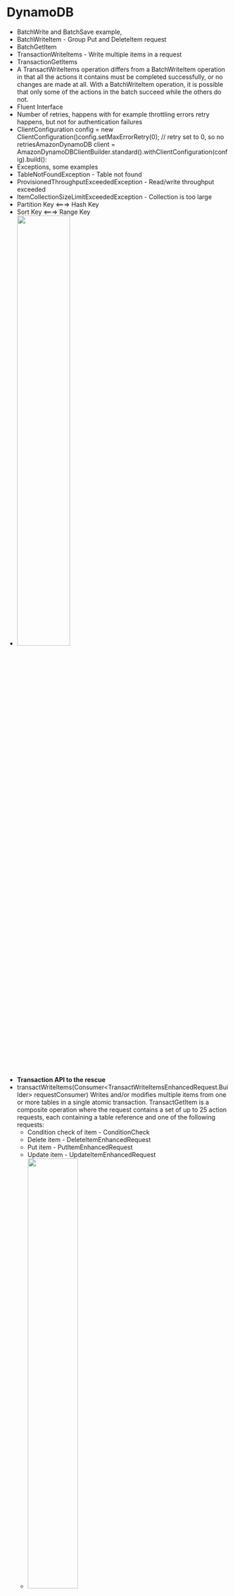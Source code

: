 # DynamoDB
- BatchWrite and BatchSave example,
- BatchWriteItem - Group Put and DeleteItem request
- BatchGetItem
- TransactionWriteItems - Write multiple items in a request
- TransactionGetItems
- A TransactWriteItems operation differs from a BatchWriteItem operation in that all the actions it contains must be completed successfully, or no changes are made at all. With a BatchWriteItem operation, it is possible that only some of the actions in the batch succeed while the others do not.
- Fluent Interface
- Number of retries, happens with for example  throttling errors retry happens, but not for authentication failures
- ClientConfiguration config = new ClientConfiguration()config.setMaxErrorRetry(0); // retry set to 0, so no retriesAmazonDynamoDB client = AmazonDynamoDBClientBuilder.standard().withClientConfiguration(config).build():
- Exceptions, some examples
- TableNotFoundException - Table not found
- ProvisionedThroughputExceededException - Read/write throughput exceeded
- ItemCollectionSizeLimitExceededException - Collection is too large
- Partition Key <===> Hash Key
- Sort Key        <===> Range Key
- <img src="https://user-images.githubusercontent.com/52529498/214911292-19fd8a29-39e3-4f83-ae19-6fec8fa11b9b.png" width=50% height=50%>
- **Transaction API to the rescue**
- transactWriteItems(Consumer<TransactWriteItemsEnhancedRequest.Builder> requestConsumer)
Writes and/or modifies multiple items from one or more tables in a single atomic transaction. TransactGetItem is a composite operation where the request contains a set of up to 25 action requests, each containing a table reference and one of the following requests:
  * Condition check of item - ConditionCheck
  * Delete item - DeleteItemEnhancedRequest
  * Put item - PutItemEnhancedRequest
  * Update item - UpdateItemEnhancedRequest
  * <img src="https://user-images.githubusercontent.com/52529498/214924115-2428654f-b7bb-4ea1-a634-c5602952b5f5.png" width=50% height=50%>
 ``` .withConditionExpression("amount > : purchaseAmount")
   .withUpdateExpression ("SET amount = amount :purchaseAmount, version
  .withReturnValuesOnConditionCheckFailure("ALL_OLD")
   •withExpressionAttributeValues(": purchaseAmount"
   , new AttributeValue().withN("6"): "versionIncrement"
new AttributeValue().withN(“1”)
));

import software.amazon.awssdk.services.dynamodb.model.TransactionCanceledException;

TransactionCanceledException t) {
    t.cancellationReasons()
```
* https://docs.aws.amazon.com/amazondynamodb/latest/developerguide/transaction-example.html


# Java dynamodb
- https://docs.aws.amazon.com/amazondynamodb/latest/developerguide/CodeSamples.Java.html
- https://github.com/awsdocs/aws-doc-sdk-examples
- https://docs.aws.amazon.com/amazondynamodb/latest/developerguide/transaction-example.html
- https://docs.aws.amazon.com/amazondynamodb/latest/developerguide/DynamoDBMapper.BatchWriteExample.html
https://docs.aws.amazon.com/amazondynamodb/latest/developerguide/transaction-apis.html
- https://mkyong.com/java/how-to-check-which-jdk-version-compiled-the-class/
- https://docs.aws.amazon.com/amazondynamodb/latest/APIReference/API_TransactWriteItems.html
-http://docs.glngn.com/latest/api/software.amazon.awssdk.dynamodb/software/amazon/awssdk/services/dynamodb/model/TransactWriteItemsRequest.Builder.html#transactItems-java.util.Collection-
-https://sdk.amazonaws.com/java/api/latest/software/amazon/awssdk/enhanced/dynamodb/DynamoDbEnhancedClient.html#transactWriteItems(java.util.function.Consumer)

# Check ports open/bound for listening,
- lsof -i -P | grep LISTEN | grep $PORT
- lsof -iTCP -sTCP:LISTEN -n -P
- kill process bound/listening to port 9000, kill -9 $(lsof -t -i:9000)
- javap -verbose ClassFile

# Run dynamodb locally
- https://docs.aws.amazon.com/amazondynamodb/latest/developerguide/DynamoDBLocal.DownloadingAndRunning.html
- https://docs.aws.amazon.com/amazondynamodb/latest/developerguide/CodeSamples.Java.html
- https://docs.aws.amazon.com/AWSJavaSDK/latest/javadoc/index.html?com/amazonaws/services/dynamodbv2/datamodeling/package-summary.html


# docker-compose.yml, dynamodb local
- docker-compose content
```
version: '3.8'
services:
  dynamodb-local:
    command: "-jar DynamoDBLocal.jar -sharedDb -dbPath ./data"
    image: "amazon/dynamodb-local:latest"
    container_name: dynamodb-local
    ports:
      - "8000:8000"
    volumes:
      - "./docker/dynamodb:/home/dynamodblocal/data"
    working_dir: /home/dynamodblocal
```
- deploy docker, *docker-compose up* 
- https://docs.aws.amazon.com/amazondynamodb/latest/developerguide/DynamoDBLocal.UsageNotes.html

# create local table
```
aws dynamodb create-table \
    --table-name Book \
    --attribute-definitions \
        AttributeName=id,AttributeType=S \
    --key-schema \
        AttributeName=id,KeyType=HASH \
    --provisioned-throughput \
        ReadCapacityUnits=1,WriteCapacityUnits=1 \
    --table-class STANDARD \
    --endpoint-url http://localhost:8000
```

# list local tables
'''
aws dynamodb list-tables --endpoint-url http://localhost:8000
```

# create a table
```
aws dynamodb create-table \
    --table-name Book \
    --attribute-definitions \
        AttributeName=id,AttributeType=S \
    --key-schema \
        AttributeName=id,KeyType=HASH \
    --provisioned-throughput \
        ReadCapacityUnits=1,WriteCapacityUnits=1 \
    --table-class STANDARD \
    --profile=tst
```

# Notes
# Mulitple git used id's on one machine
- https://www.freecodecamp.org/news/how-to-handle-multiple-git-configurations-in-one-machine/
